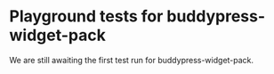 # Playground tests for buddypress-widget-pack
We are still awaiting the first test run for buddypress-widget-pack.
